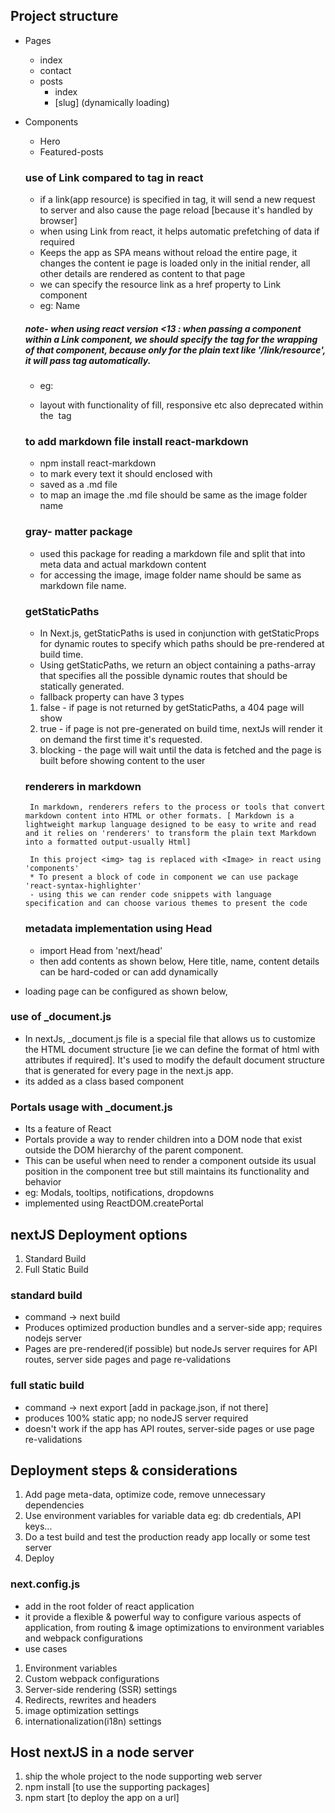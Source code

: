 ## Project structure

- Pages
  - index
  - contact
  - posts
    - index
    - [slug] (dynamically loading)
- Components

  - Hero
  - Featured-posts

  ### use of Link compared to <a> tag in react

  - if a link(app resource) is specified in <a> tag, it will send a new request to server and also cause the page reload [because it's handled by browser]
  - when using Link from react, it helps automatic prefetching of data if required
  - Keeps the app as SPA means without reload the entire page, it changes the content ie page is loaded only in the initial render,
    all other details are rendered as content to that page
  - we can specify the resource link as a href property to Link component
  - eg: <Link href="/link/to/resource"> Name </Link>

  ##### note- when using react version <13 : when passing a component within a Link component, we should specify the <a> tag for the wrapping of that component, because only for the plain text like '/link/resource', it will pass <a> tag automatically.

  - eg: <Link href="/"> <a> <Logo /> </a> </Link>

  - layout with functionality of fill, responsive etc also deprecated within the <Image> tag

  ### to add markdown file install react-markdown

  - npm install react-markdown
  - to mark every text it should enclosed with <ReactMarkDown>
  - saved as a .md file
  - to map an image the .md file should be same as the image folder name

  ### gray- matter package

  - used this package for reading a markdown file and split that into meta data and actual markdown content
  - for accessing the image, image folder name should be same as markdown file name.

  ### getStaticPaths

  - In Next.js, getStaticPaths is used in conjunction with getStaticProps for dynamic routes to specify which paths should be pre-rendered at build time.
  - Using getStaticPaths, we return an object containing a paths-array that specifies all the possible dynamic routes that should be statically generated.
  - fallback property can have 3 types

  1. false - if page is not returned by getStaticPaths, a 404 page will show
  2. true - if page is not pre-generated on build time, nextJs will render it on demand the first time it's requested.
  3. blocking - the page will wait until the data is fetched and the page is built before showing content to the user

  ### renderers in markdown

       In markdown, renderers refers to the process or tools that convert markdown content into HTML or other formats. [ Markdown is a lightweight markup language designed to be easy to write and read and it relies on 'renderers' to transform the plain text Markdown into a formatted output-usually Html]

       In this project <img> tag is replaced with <Image> in react using 'components'
       * To present a block of code in component we can use package 'react-syntax-highlighter'
       - using this we can render code snippets with language specification and can choose various themes to present the code

  ### metadata implementation using Head

  - import Head from 'next/head'
  - then add contents as shown below,
      <Head> 
      <title>{}</title> 
      <meta name="" content="">
      </Head>
    Here title, name, content details can be hard-coded or can add dynamically

- loading page can be configured as shown below,
   <Head>
   <meta name="viewport" content="width=device-width, initial-scale=1">
   </Head>

### use of \_document.js

- In nextJs, \_document.js file is a special file that allows us to customize the HTML document structure [ie we can define the format of html with attributes if required]. It's used to modify the default document structure that is generated for every page in the next.js app.
- its added as a class based component

### Portals usage with \_document.js

- Its a feature of React
- Portals provide a way to render children into a DOM node that exist outside the DOM hierarchy of the parent component.
- This can be useful when need to render a component outside its usual position in the component tree but still maintains its functionality and behavior
- eg: Modals, tooltips, notifications, dropdowns
- implemented using ReactDOM.createPortal

## nextJS Deployment options

1. Standard Build
2. Full Static Build

### standard build

- command -> next build
- Produces optimized production bundles and a server-side app; requires nodejs server
- Pages are pre-rendered(if possible) but nodeJs server requires for API routes, server side pages and page re-validations

### full static build

- command -> next export [add in package.json, if not there]
- produces 100% static app; no nodeJS server required
- doesn't work if the app has API routes, server-side pages or use page re-validations

## Deployment steps & considerations

1. Add page meta-data, optimize code, remove unnecessary dependencies
2. Use environment variables for variable data
   eg: db credentials, API keys...
3. Do a test build and test the production ready app locally or some test server
4. Deploy

### next.config.js

- add in the root folder of react application
- it provide a flexible & powerful way to configure various aspects of application, from routing & image optimizations to environment variables and webpack configurations
- use cases

1. Environment variables
2. Custom webpack configurations
3. Server-side rendering (SSR) settings
4. Redirects, rewrites and headers
5. image optimization settings
6. internationalization(i18n) settings

## Host nextJS in a node server

1. ship the whole project to the node supporting web server
2. npm install [to use the supporting packages]
3. npm start [to deploy the app on a url]
